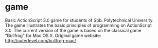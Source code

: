 game
====

Basic ActionScript 3.0 game for students of Spb. Polytechnical University.
The game illustrates the basic principles of programming on ActionScript 3.0.
The current version of the game is based on the classical game "Bullfrog" for Mac OS X. Original game website: http://outerlevel.com/bullfrog-mac/